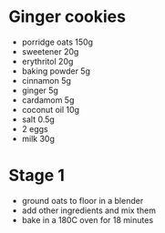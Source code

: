 # Ginger cookies

* porridge oats 150g
* sweetener 20g
* erythritol 20g
* baking powder 5g
* cinnamon 5g
* ginger 5g
* cardamom 5g
* coconut oil 10g
* salt 0.5g
* 2 eggs
* milk 30g

# Stage 1

* ground oats to floor in a blender
* add other ingredients and mix them
* bake in a 180C oven for 18 minutes
